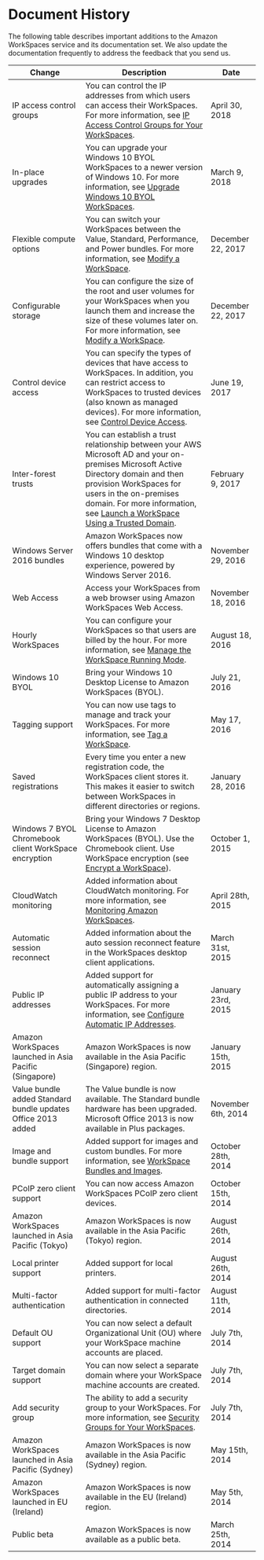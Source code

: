 # Document History<a name="workspaces-document-history"></a>

The following table describes important additions to the Amazon WorkSpaces service and its documentation set\. We also update the documentation frequently to address the feedback that you send us\.


| Change | Description | Date | 
| --- | --- | --- | 
| IP access control groups | You can control the IP addresses from which users can access their WorkSpaces\. For more information, see [IP Access Control Groups for Your WorkSpaces](amazon-workspaces-ip-access-control-groups.md)\. | April 30, 2018 | 
| In\-place upgrades | You can upgrade your Windows 10 BYOL WorkSpaces to a newer version of Windows 10\. For more information, see [Upgrade Windows 10 BYOL WorkSpaces](upgrade-windows-10-byol-workspaces.md)\. | March 9, 2018 | 
| Flexible compute options | You can switch your WorkSpaces between the Value, Standard, Performance, and Power bundles\. For more information, see [Modify a WorkSpace](modify-workspaces.md)\. | December 22, 2017 | 
| Configurable storage | You can configure the size of the root and user volumes for your WorkSpaces when you launch them and increase the size of these volumes later on\. For more information, see [Modify a WorkSpace](modify-workspaces.md)\. | December 22, 2017 | 
| Control device access | You can specify the types of devices that have access to WorkSpaces\. In addition, you can restrict access to WorkSpaces to trusted devices \(also known as managed devices\)\. For more information, see [Control Device Access](update-directory-details.md#control-device-access)\. | June 19, 2017 | 
| Inter\-forest trusts | You can establish a trust relationship between your AWS Microsoft AD and your on\-premises Microsoft Active Directory domain and then provision WorkSpaces for users in the on\-premises domain\. For more information, see [Launch a WorkSpace Using a Trusted Domain](launch-workspace-trusted-domain.md)\. | February 9, 2017 | 
| Windows Server 2016 bundles | Amazon WorkSpaces now offers bundles that come with a Windows 10 desktop experience, powered by Windows Server 2016\. | November 29, 2016 | 
| Web Access | Access your WorkSpaces from a web browser using Amazon WorkSpaces Web Access\. | November 18, 2016 | 
| Hourly WorkSpaces | You can configure your WorkSpaces so that users are billed by the hour\. For more information, see [Manage the WorkSpace Running Mode](running-mode.md)\. | August 18, 2016 | 
| Windows 10 BYOL | Bring your Windows 10 Desktop License to Amazon WorkSpaces \(BYOL\)\. | July 21, 2016 | 
| Tagging support | You can now use tags to manage and track your WorkSpaces\. For more information, see [Tag a WorkSpace](tag-workspaces.md)\. | May 17, 2016 | 
| Saved registrations | Every time you enter a new registration code, the WorkSpaces client stores it\. This makes it easier to switch between WorkSpaces in different directories or regions\. | January 28, 2016 | 
|  Windows 7 BYOL Chromebook client WorkSpace encryption  |  Bring your Windows 7 Desktop License to Amazon WorkSpaces \(BYOL\)\. Use the Chromebook client\. Use WorkSpace encryption \(see [Encrypt a WorkSpace](encrypt-workspaces.md)\)\.  | October 1, 2015 | 
| CloudWatch monitoring | Added information about CloudWatch monitoring\. For more information, see [Monitoring Amazon WorkSpaces](amazon-workspaces-monitoring.md)\. | April 28th, 2015 | 
| Automatic session reconnect | Added information about the auto session reconnect feature in the WorkSpaces desktop client applications\.  | March 31st, 2015 | 
| Public IP addresses | Added support for automatically assigning a public IP address to your WorkSpaces\. For more information, see [Configure Automatic IP Addresses](update-directory-details.md#automatic-assignment)\.  | January 23rd, 2015 | 
| Amazon WorkSpaces launched in Asia Pacific \(Singapore\) | Amazon WorkSpaces is now available in the Asia Pacific \(Singapore\) region\. | January 15th, 2015 | 
|  Value bundle added Standard bundle updates Office 2013 added  |  The Value bundle is now available\. The Standard bundle hardware has been upgraded\. Microsoft Office 2013 is now available in Plus packages\.  | November 6th, 2014 | 
| Image and bundle support | Added support for images and custom bundles\. For more information, see [WorkSpace Bundles and Images](amazon-workspaces-bundles.md)\.  | October 28th, 2014 | 
| PCoIP zero client support | You can now access Amazon WorkSpaces PCoIP zero client devices\. | October 15th, 2014 | 
| Amazon WorkSpaces launched in Asia Pacific \(Tokyo\) | Amazon WorkSpaces is now available in the Asia Pacific \(Tokyo\) region\. | August 26th, 2014 | 
| Local printer support | Added support for local printers\. | August 26th, 2014 | 
| Multi\-factor authentication | Added support for multi\-factor authentication in connected directories\. | August 11th, 2014 | 
| Default OU support | You can now select a default Organizational Unit \(OU\) where your WorkSpace machine accounts are placed\. | July 7th, 2014 | 
| Target domain support | You can now select a separate domain where your WorkSpace machine accounts are created\. | July 7th, 2014 | 
| Add security group | The ability to add a security group to your WorkSpaces\. For more information, see [Security Groups for Your WorkSpaces](amazon-workspaces-security-groups.md)\. | July 7th, 2014 | 
| Amazon WorkSpaces launched in Asia Pacific \(Sydney\) | Amazon WorkSpaces is now available in the Asia Pacific \(Sydney\) region\. | May 15th, 2014 | 
| Amazon WorkSpaces launched in EU \(Ireland\) | Amazon WorkSpaces is now available in the EU \(Ireland\) region\. | May 5th, 2014 | 
| Public beta | Amazon WorkSpaces is now available as a public beta\. | March 25th, 2014 | 